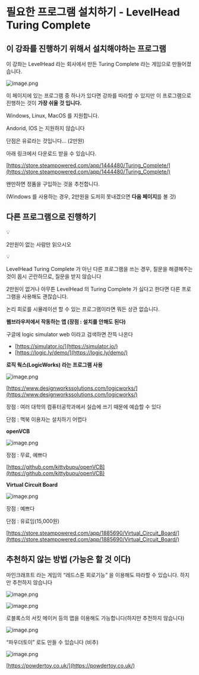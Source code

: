 # 필요한 프로그램 설치하기 - LevelHead Turing Complete

## 이 강좌를 진행하기 위해서 설치해야하는 프로그램

이 강좌는 LevelHead 라는 회사에서 만든 Turing Complete 라는 게임으로 만들어졌습니다.

![image.png](%E1%84%91%E1%85%B5%E1%86%AF%E1%84%8B%E1%85%AD%E1%84%92%E1%85%A1%E1%86%AB%20%E1%84%91%E1%85%B3%E1%84%85%E1%85%A9%E1%84%80%E1%85%B3%E1%84%85%E1%85%A2%E1%86%B7%20%E1%84%89%E1%85%A5%E1%86%AF%E1%84%8E%E1%85%B5%E1%84%92%E1%85%A1%E1%84%80%E1%85%B5%20-%20LevelHead%20Turing%20Co%201bc80ae0869c81a883a2ca9312a3a907/image.png)

이 페이지에 있는 프로그램 중 하나가 있다면 강좌를 따라할 수 있지만 이 프로그램으로 진행하는 것이 **가장 쉬울 것 입니다.**

Windows, Linux, MacOS 를 지원합니다.

Andorid, IOS 는 지원하지 않습니다

단점은 유료라는 것입니다… (2만원)

아래 링크에서 다운로드 받을 수 있습니다.

[https://store.steampowered.com/app/1444480/Turing_Complete/](https://store.steampowered.com/app/1444480/Turing_Complete/)

왠만하면 정품을 구입하는 것을 추천합니다.

(Windows 를 사용하는 경우, 2만원을 도저히 못내겠으면 **다음 페이지**를 볼 것)

## 다른 프로그램으로 진행하기

<aside>
💡

2만원이 없는 사람만 읽으시오

</aside>

<aside>
💡

LevelHead Turing Complete 가 아닌 다른 프로그램을 쓰는 경우, 질문을 해결해주는 것이 몹시 곤란하므로, 질문을 받지 않습니다

</aside>

2만원이 없거나 아무튼 LevelHead 의 Turing Complete 가 싫다고 한다면 다른 프로그램을 사용해도 괜찮습니다.

논리 회로를 시뮬레이션 할 수 있는 프로그램이라면 뭐든 상관 없습니다.

**웹브라우저에서 작동하는 앱 (장점 : 설치를 안해도 된다)**

구글에 logic simulator web 이라고 검색하면 잔뜩 나온다

- [https://simulator.io/](https://simulator.io/)
- [https://logic.ly/demo/](https://logic.ly/demo/)

**로직 웍스(LogicWorks) 라는 프로그램 사용**

![image.png](%E1%84%91%E1%85%B5%E1%86%AF%E1%84%8B%E1%85%AD%E1%84%92%E1%85%A1%E1%86%AB%20%E1%84%91%E1%85%B3%E1%84%85%E1%85%A9%E1%84%80%E1%85%B3%E1%84%85%E1%85%A2%E1%86%B7%20%E1%84%89%E1%85%A5%E1%86%AF%E1%84%8E%E1%85%B5%E1%84%92%E1%85%A1%E1%84%80%E1%85%B5%20-%20LevelHead%20Turing%20Co%201bc80ae0869c81a883a2ca9312a3a907/image%201.png)

[https://www.designworkssolutions.com/logicworks/](https://www.designworkssolutions.com/logicworks/)

장점 : 여러 대학의 컴퓨터공학과에서 실습에 쓰기 때문에 예습할 수 있다

단점 : 맥북 이용자는 설치하기 어렵다

**openVCB**

![image.png](%E1%84%91%E1%85%B5%E1%86%AF%E1%84%8B%E1%85%AD%E1%84%92%E1%85%A1%E1%86%AB%20%E1%84%91%E1%85%B3%E1%84%85%E1%85%A9%E1%84%80%E1%85%B3%E1%84%85%E1%85%A2%E1%86%B7%20%E1%84%89%E1%85%A5%E1%86%AF%E1%84%8E%E1%85%B5%E1%84%92%E1%85%A1%E1%84%80%E1%85%B5%20-%20LevelHead%20Turing%20Co%201bc80ae0869c81a883a2ca9312a3a907/image%202.png)

장점 : 무료, 예쁘다

[https://github.com/kittybupu/openVCB](https://github.com/kittybupu/openVCB)

**Virtual Circuit Board**

![image.png](%E1%84%91%E1%85%B5%E1%86%AF%E1%84%8B%E1%85%AD%E1%84%92%E1%85%A1%E1%86%AB%20%E1%84%91%E1%85%B3%E1%84%85%E1%85%A9%E1%84%80%E1%85%B3%E1%84%85%E1%85%A2%E1%86%B7%20%E1%84%89%E1%85%A5%E1%86%AF%E1%84%8E%E1%85%B5%E1%84%92%E1%85%A1%E1%84%80%E1%85%B5%20-%20LevelHead%20Turing%20Co%201bc80ae0869c81a883a2ca9312a3a907/image%203.png)

장점 : 예쁘다

단점 : 유료임(15,000원)

[https://store.steampowered.com/app/1885690/Virtual_Circuit_Board/](https://store.steampowered.com/app/1885690/Virtual_Circuit_Board/)

## 추천하지 않는 방법 (가능은 할 것 이다)

마인크래프트 라는 게임의 “레드스톤 회로기능” 을 이용해도 따라할 수 있습니다. 하지만 추천하지 않습니다

![image.png](%E1%84%91%E1%85%B5%E1%86%AF%E1%84%8B%E1%85%AD%E1%84%92%E1%85%A1%E1%86%AB%20%E1%84%91%E1%85%B3%E1%84%85%E1%85%A9%E1%84%80%E1%85%B3%E1%84%85%E1%85%A2%E1%86%B7%20%E1%84%89%E1%85%A5%E1%86%AF%E1%84%8E%E1%85%B5%E1%84%92%E1%85%A1%E1%84%80%E1%85%B5%20-%20LevelHead%20Turing%20Co%201bc80ae0869c81a883a2ca9312a3a907/image%204.png)

![image.png](%E1%84%91%E1%85%B5%E1%86%AF%E1%84%8B%E1%85%AD%E1%84%92%E1%85%A1%E1%86%AB%20%E1%84%91%E1%85%B3%E1%84%85%E1%85%A9%E1%84%80%E1%85%B3%E1%84%85%E1%85%A2%E1%86%B7%20%E1%84%89%E1%85%A5%E1%86%AF%E1%84%8E%E1%85%B5%E1%84%92%E1%85%A1%E1%84%80%E1%85%B5%20-%20LevelHead%20Turing%20Co%201bc80ae0869c81a883a2ca9312a3a907/image%205.png)

로블록스의 서킷 메이커 등의 맵을 이용해도 가능합니다(하지만 추천하지 않습니다)

![image.png](%E1%84%91%E1%85%B5%E1%86%AF%E1%84%8B%E1%85%AD%E1%84%92%E1%85%A1%E1%86%AB%20%E1%84%91%E1%85%B3%E1%84%85%E1%85%A9%E1%84%80%E1%85%B3%E1%84%85%E1%85%A2%E1%86%B7%20%E1%84%89%E1%85%A5%E1%86%AF%E1%84%8E%E1%85%B5%E1%84%92%E1%85%A1%E1%84%80%E1%85%B5%20-%20LevelHead%20Turing%20Co%201bc80ae0869c81a883a2ca9312a3a907/image%206.png)

“파우더토이” 로도 만들 수 있습니다 (비추)

![image.png](%E1%84%91%E1%85%B5%E1%86%AF%E1%84%8B%E1%85%AD%E1%84%92%E1%85%A1%E1%86%AB%20%E1%84%91%E1%85%B3%E1%84%85%E1%85%A9%E1%84%80%E1%85%B3%E1%84%85%E1%85%A2%E1%86%B7%20%E1%84%89%E1%85%A5%E1%86%AF%E1%84%8E%E1%85%B5%E1%84%92%E1%85%A1%E1%84%80%E1%85%B5%20-%20LevelHead%20Turing%20Co%201bc80ae0869c81a883a2ca9312a3a907/image%207.png)

[https://powdertoy.co.uk/](https://powdertoy.co.uk/)